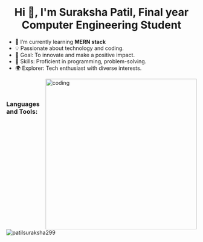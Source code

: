 <h1 align="center">Hi 👋, I'm Suraksha Patil, Final year Computer Engineering Student </h1>
<!-- <h3 align="center">Proficient in programming, problem-solving.</h3> -->

- 🌱 I’m currently learning **MERN stack**
- 💡 Passionate about technology and coding.
- 🚀 Goal: To innovate and make a positive impact.
- 🌟 Skills: Proficient in programming, problem-solving.
- 🌍 Explorer: Tech enthusiast with diverse interests.


<img align="right" alt="coding" width="400" src="https://i.pinimg.com/originals/e7/26/c7/e726c74ac081eed50feee1433d12c998.gif">

<p align="left">
</p>
</br>
</br>
<h3 align="left">Languages and Tools:</h3>

<p><img align="center" src="https://github-readme-stats.vercel.app/api/top-langs?username=patilsuraksha299&show_icons=true&locale=en&layout=compact" alt="patilsuraksha299" /></p>
